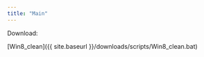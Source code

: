 ```yaml
---
title: "Main"
---
```

Download:

[Win8\_clean]({{ site.baseurl }}/downloads/scripts/Win8_clean.bat)
